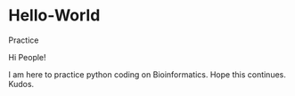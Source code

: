 # Hello-World
Practice

Hi People!

I am here to practice python coding on Bioinformatics. Hope this continues. Kudos.
